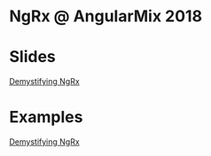 # NgRx @ AngularMix 2018

# Slides

[Demystifying NgRx](https://brandonroberts.github.io/angular-mix-2018/demystifying-ngrx/)

# Examples

[Demystifying NgRx](https://github.com/brandonroberts/angular-mix-2018/tree/master/movie-search-app)
